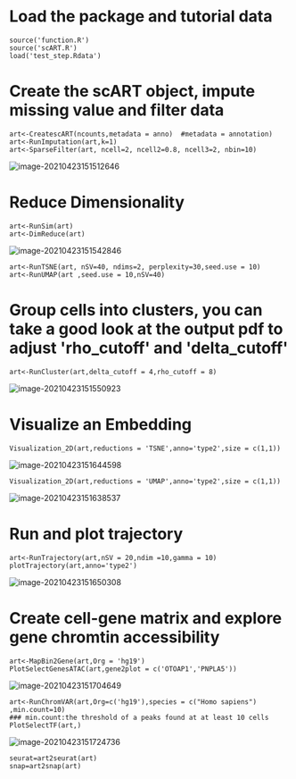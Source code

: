 # Load the package and tutorial data

```{r}
source('function.R')
source('scART.R')
load('test_step.Rdata')

```

# Create the scART object, impute missing value and filter data
```{r message=FALSE, warning=FALSE, include=FALSE, paged.print=FALSE}
art<-CreatescART(ncounts,metadata = anno)  #metadata = annotation)
art<-RunImputation(art,k=1)
art<-SparseFilter(art, ncell=2, ncell2=0.8, ncell3=2, nbin=10)
```
![image-20210423151512646](C:\Users\22152\AppData\Roaming\Typora\typora-user-images\image-20210423151512646.png)

# Reduce Dimensionality 

```{r include=FALSE}
art<-RunSim(art)
art<-DimReduce(art)
```

![image-20210423151542846](test_step.assets/image-20210423151542846.png)

```{r}
art<-RunTSNE(art, nSV=40, ndims=2, perplexity=30,seed.use = 10)
art<-RunUMAP(art ,seed.use = 10,nSV=40)
```
# Group cells into clusters, you can take a good look at the output pdf to adjust 'rho_cutoff' and 'delta_cutoff'
```{r message=FALSE, warning=FALSE, include=FALSE, paged.print=FALSE}
art<-RunCluster(art,delta_cutoff = 4,rho_cutoff = 8)
```
![image-20210423151550923](test_step.assets/image-20210423151550923.png)

# Visualize an Embedding

```{r}
Visualization_2D(art,reductions = 'TSNE',anno='type2',size = c(1,1))
```

![image-20210423151644598](test_step.assets/image-20210423151644598.png)



```{r}
Visualization_2D(art,reductions = 'UMAP',anno='type2',size = c(1,1))
```

![image-20210423151638537](test_step.assets/image-20210423151638537.png)

# Run and plot trajectory

```{r}
art<-RunTrajectory(art,nSV = 20,ndim =10,gamma = 10)
plotTrajectory(art,anno='type2')
```

![image-20210423151650308](test_step.assets/image-20210423151650308.png)

# Create cell-gene matrix and explore gene chromtin accessibility

```{r}
art<-MapBin2Gene(art,Org = 'hg19')
PlotSelectGenesATAC(art,gene2plot = c('OTOAP1','PNPLA5'))  

```
![image-20210423151704649](test_step.assets/image-20210423151704649.png)



```{r}
art<-RunChromVAR(art,Org=c('hg19'),species = c("Homo sapiens") ,min.count=10)
### min.count:the threshold of a peaks found at at least 10 cells
PlotSelectTF(art,)
```

![image-20210423151724736](test_step.assets/image-20210423151724736.png)




```{r}
seurat=art2seurat(art)
snap=art2snap(art)
```